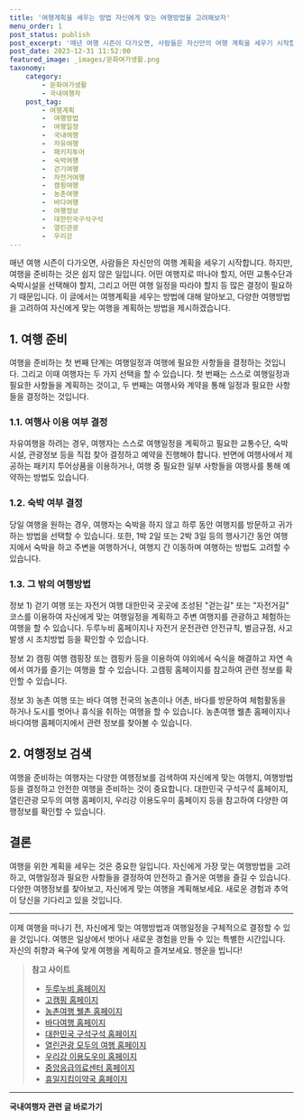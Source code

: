 ```yaml
---
title: '여행계획을 세우는 방법 자신에게 맞는 여행방법을 고려해보자'
menu_order: 1
post_status: publish
post_excerpt: '매년 여행 시즌이 다가오면, 사람들은 자신만의 여행 계획을 세우기 시작합니다. 하지만, 여행을 준비하는 것은 쉽지 않은 일입니다. 어떤 여행지로 떠나야 할지, 어떤 교통수단과 숙박시설을 선택해야 할지, 그리고 어떤 여행 일정을 따라야 할지 등 많은 결정이 필요하기 때문입니다. 이 글에서는 여행계획을 세우는 방법에 대해 알아보고, 다양한 여행방법을 고려하여 자신에게 맞는 여행을 계획하는 방법을 제시하겠습니다.'
post_date: 2023-12-31 11:52:00
featured_image: _images/문화여가생활.png
taxonomy:
    category:
        - 문화여가생활
        - 국내여행자
    post_tag:
        - 여행계획
        -  여행방법
        -  여행일정
        -  국내여행
        -  자유여행
        -  패키지투어
        -  숙박여행
        -  걷기여행
        -  자전거여행
        -  캠핑여행
        -  농촌여행
        -  바다여행
        -  여행정보
        -  대한민국구석구석
        -  열린관광
        -  우리강
---
```




매년 여행 시즌이 다가오면, 사람들은 자신만의 여행 계획을 세우기 시작합니다. 하지만, 여행을 준비하는 것은 쉽지 않은 일입니다. 어떤 여행지로 떠나야 할지, 어떤 교통수단과 숙박시설을 선택해야 할지, 그리고 어떤 여행 일정을 따라야 할지 등 많은 결정이 필요하기 때문입니다. 이 글에서는 여행계획을 세우는 방법에 대해 알아보고, 다양한 여행방법을 고려하여 자신에게 맞는 여행을 계획하는 방법을 제시하겠습니다.

## 1. 여행 준비

여행을 준비하는 첫 번째 단계는 여행일정과 여행에 필요한 사항들을 결정하는 것입니다. 그리고 이때 여행자는 두 가지 선택을 할 수 있습니다. 첫 번째는 스스로 여행일정과 필요한 사항들을 계획하는 것이고, 두 번째는 여행사와 계약을 통해 일정과 필요한 사항들을 결정하는 것입니다.

### 1.1. 여행사 이용 여부 결정

자유여행을 하려는 경우, 여행자는 스스로 여행일정을 계획하고 필요한 교통수단, 숙박시설, 관광정보 등을 직접 찾아 결정하고 예약을 진행해야 합니다. 반면에 여행사에서 제공하는 패키지 투어상품을 이용하거나, 여행 중 필요한 일부 사항들을 여행사를 통해 예약하는 방법도 있습니다.

### 1.2. 숙박 여부 결정

당일 여행을 원하는 경우, 여행자는 숙박을 하지 않고 하루 동안 여행지를 방문하고 귀가하는 방법을 선택할 수 있습니다. 또한, 1박 2일 또는 2박 3일 등의 행사기간 동안 여행지에서 숙박을 하고 주변을 여행하거나, 여행지 간 이동하며 여행하는 방법도 고려할 수 있습니다.

### 1.3. 그 밖의 여행방법

정보 1) 걷기 여행 또는 자전거 여행
대한민국 곳곳에 조성된 "걷는길" 또는 "자전거길" 코스를 이용하여 자신에게 맞는 여행일정을 계획하고 주변 여행지를 관광하고 체험하는 여행을 할 수 있습니다. 두루누비 홈페이지나 자전거 운전관련 안전규칙, 벌금규점, 사고발생 시 조치방법 등을 확인할 수 있습니다.

정보 2) 캠핑 여행
캠핑장 또는 캠핑카 등을 이용하여 야외에서 숙식을 해결하고 자연 속에서 여가를 즐기는 여행을 할 수 있습니다. 고캠핑 홈페이지를 참고하여 관련 정보를 확인할 수 있습니다.

정보 3) 농촌 여행 또는 바다 여행
전국의 농촌이나 어촌, 바다를 방문하여 체험활동을 하거나 도시를 벗어나 휴식을 취하는 여행을 할 수 있습니다. 농촌여행 웰촌 홈페이지나 바다여행 홈페이지에서 관련 정보를 찾아볼 수 있습니다.

## 2. 여행정보 검색

여행을 준비하는 여행자는 다양한 여행정보를 검색하여 자신에게 맞는 여행지, 여행방법 등을 결정하고 안전한 여행을 준비하는 것이 중요합니다. 대한민국 구석구석 홈페이지, 열린관광 모두의 여행 홈페이지, 우리강 이용도우미 홈페이지 등을 참고하여 다양한 여행정보를 확인할 수 있습니다.

## 결론

여행을 위한 계획을 세우는 것은 중요한 일입니다. 자신에게 가장 맞는 여행방법을 고려하고, 여행일정과 필요한 사항들을 결정하여 안전하고 즐거운 여행을 즐길 수 있습니다. 다양한 여행정보를 찾아보고, 자신에게 맞는 여행을 계획해보세요. 새로운 경험과 추억이 당신을 기다리고 있을 것입니다.

---

이제 여행을 떠나기 전, 자신에게 맞는 여행방법과 여행일정을 구체적으로 결정할 수 있을 것입니다. 여행은 일상에서 벗어나 새로운 경험을 만들 수 있는 특별한 시간입니다. 자신의 취향과 욕구에 맞게 여행을 계획하고 즐겨보세요. 행운을 빕니다!

> **참고 사이트**
> - [두루누비 홈페이지](https://www.durunubi.kr/)
> - [고캠핑 홈페이지](https://www.gocamping.or.kr/)
> - [농촌여행 웰촌 홈페이지](https://www.welchon.com/)
> - [바다여행 홈페이지](https://www.seantour.com/)
> - [대한민국 구석구석 홈페이지](https://korean.visitkorea.or.kr/)
> - [열린관광 모두의 여행 홈페이지](https://access.visitkorea.or.kr/)
> - [우리강 이용도우미 홈페이지](https://www.riverguide.go.kr/)
> - [중앙응급의료센터 홈페이지](https://www.e-gen.or.kr/)
> - [휴일지킴이약국 홈페이지](https://www.pharm114.or.kr/)
<!-- wp:separator -->
<hr class="wp-block-separator has-alpha-channel-opacity"/>
<!-- /wp:separator -->

<!-- wp:group {"backgroundColor":"base","layout":{"type":"constrained"}} -->
<div class="wp-block-group has-base-background-color has-background"><!-- wp:paragraph {"align":"center","fontSize":"medium"} -->
<p class="has-text-align-center has-large-font-size"><strong>국내여행자 관련 글 바로가기</strong></p>
<!-- /wp:paragraph -->


<!-- wp:latest-posts
{"categories":[{"id":15374,"count":19,"description":"","link":"https://uknowlaw.com/category/%ea%b5%ad%eb%82%b4%ec%97%ac%ed%96%89%ec%9e%90/","name":"국내여행자","slug":"국내여행자","taxonomy":"category","parent":0,"meta":[],"_links":{"self":[{"href":"https://uknowlaw.com/wp-json/wp/v2/categories/15374"}],"collection":[{"href":"https://uknowlaw.com/wp-json/wp/v2/categories"}],"about":[{"href":"https://uknowlaw.com/wp-json/wp/v2/taxonomies/category"}],"wp:post_type":[{"href":"https://uknowlaw.com/wp-json/wp/v2/posts?categories=15374"}],"curies":[{"name":"wp","href":"https://api.w.org/{rel}","templated":true}]}}],"postsToShow":100,"excerptLength":28,"postLayout":"grid","columns":2,"featuredImageAlign":"left","featuredImageSizeSlug":"large","fontSize":"small"} /--></div>
<!-- /wp:group -->